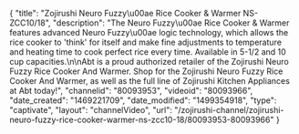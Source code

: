 {
    "title": "Zojirushi Neuro Fuzzy\u00ae Rice Cooker & Warmer NS-ZCC10\/18",
    "description": "The Neuro Fuzzy\u00ae Rice Cooker & Warmer features advanced Neuro Fuzzy\u00ae logic technology, which allows the rice cooker to 'think' for itself and make fine adjustments to temperature and heating time to cook perfect rice every time.  Available in 5-1\/2 and 10 cup capacities.\n\nAbt is a proud authorized retailer of the Zojirushi Neuro Fuzzy Rice Cooker And Warmer. Shop for the Zojirushi Neuro Fuzzy Rice Cooker And Warmer, as well as the full line of Zojirushi Kitchen Appliances at Abt today!",
    "channelid": "80093953",
    "videoid": "80093966",
    "date_created": "1469221709",
    "date_modified": "1499354918",
    "type": "captivate",
    "layout": "channelVideo",
    "url": "\/zojirushi-channel\/zojirushi-neuro-fuzzy-rice-cooker-warmer-ns-zcc10-18\/80093953-80093966"
}